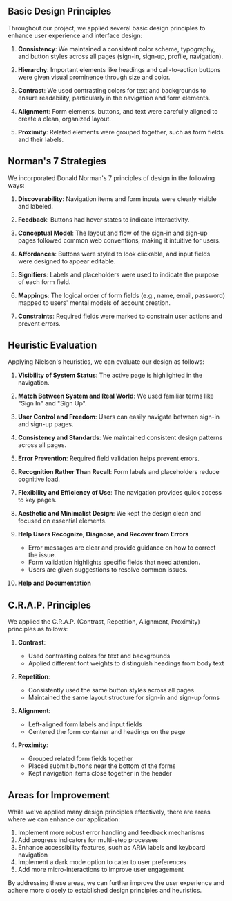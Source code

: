 ## Basic Design Principles
Throughout our project, we applied several basic design principles to enhance user experience and interface design:

1. **Consistency**: We maintained a consistent color scheme, typography, and button styles across all pages (sign-in, sign-up, profile, navigation).

2. **Hierarchy**: Important elements like headings and call-to-action buttons were given visual prominence through size and color.

3. **Contrast**: We used contrasting colors for text and backgrounds to ensure readability, particularly in the navigation and form elements.

4. **Alignment**: Form elements, buttons, and text were carefully aligned to create a clean, organized layout.

5. **Proximity**: Related elements were grouped together, such as form fields and their labels.


## Norman's 7 Strategies
We incorporated Donald Norman's 7 principles of design in the following ways:

1. **Discoverability**: Navigation items and form inputs were clearly visible and labeled.

2. **Feedback**: Buttons had hover states to indicate interactivity.

3. **Conceptual Model**: The layout and flow of the sign-in and sign-up pages followed common web conventions, making it intuitive for users.

4. **Affordances**: Buttons were styled to look clickable, and input fields were designed to appear editable.

5. **Signifiers**: Labels and placeholders were used to indicate the purpose of each form field.

6. **Mappings**: The logical order of form fields (e.g., name, email, password) mapped to users' mental models of account creation.

7. **Constraints**: Required fields were marked to constrain user actions and prevent errors.


## Heuristic Evaluation
Applying Nielsen's heuristics, we can evaluate our design as follows:

1. **Visibility of System Status**: The active page is highlighted in the navigation.

2. **Match Between System and Real World**: We used familiar terms like "Sign In" and "Sign Up".

3. **User Control and Freedom**: Users can easily navigate between sign-in and sign-up pages.

4. **Consistency and Standards**: We maintained consistent design patterns across all pages.

5. **Error Prevention**: Required field validation helps prevent errors.

6. **Recognition Rather Than Recall**: Form labels and placeholders reduce cognitive load.

7. **Flexibility and Efficiency of Use**: The navigation provides quick access to key pages.

8. **Aesthetic and Minimalist Design**: We kept the design clean and focused on essential elements.

9. **Help Users Recognize, Diagnose, and Recover from Errors**
   - Error messages are clear and provide guidance on how to correct the issue.
   - Form validation highlights specific fields that need attention.
   - Users are given suggestions to resolve common issues.

10. **Help and Documentation**


## C.R.A.P. Principles
We applied the C.R.A.P. (Contrast, Repetition, Alignment, Proximity) principles as follows:

1. **Contrast**: 
   - Used contrasting colors for text and backgrounds
   - Applied different font weights to distinguish headings from body text

2. **Repetition**:
   - Consistently used the same button styles across all pages
   - Maintained the same layout structure for sign-in and sign-up forms

3. **Alignment**:
   - Left-aligned form labels and input fields
   - Centered the form container and headings on the page

4. **Proximity**:
   - Grouped related form fields together
   - Placed submit buttons near the bottom of the forms
   - Kept navigation items close together in the header


## Areas for Improvement
While we've applied many design principles effectively, there are areas where we can enhance our application:

1. Implement more robust error handling and feedback mechanisms
2. Add progress indicators for multi-step processes
3. Enhance accessibility features, such as ARIA labels and keyboard navigation
4. Implement a dark mode option to cater to user preferences
5. Add more micro-interactions to improve user engagement

By addressing these areas, we can further improve the user experience and adhere more closely to established design principles and heuristics.
